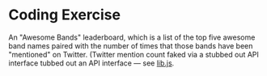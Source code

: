 # Coding Exercise 

An "Awesome Bands" leaderboard, which is a list of the top five awesome band names paired with the number of times that those bands have been "mentioned" on Twitter. (Twitter mention count faked via a stubbed out API interface tubbed out an API interface — see [lib.js](js/lib.js).
